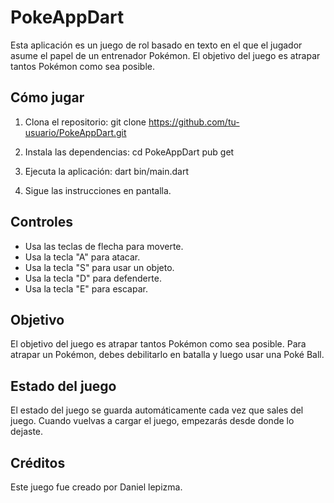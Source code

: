 
# PokeAppDart

Esta aplicación es un juego de rol basado en texto en el que el jugador asume el papel de un entrenador Pokémon. El
 objetivo del juego es atrapar tantos Pokémon como sea posible.

## Cómo jugar

1. Clona el repositorio:
git clone https://github.com/tu-usuario/PokeAppDart.git


2. Instala las dependencias:
cd PokeAppDart pub get

3. Ejecuta la aplicación:
dart bin/main.dart


4. Sigue las instrucciones en pantalla.

## Controles

* Usa las teclas de flecha para moverte.
* Usa la tecla "A" para atacar.
* Usa la tecla "S" para usar un objeto.
* Usa la tecla "D" para defenderte.
* Usa la tecla "E" para escapar.

## Objetivo

El objetivo del juego es atrapar tantos Pokémon como sea posible. Para atrapar un Pokémon, debes debilitarlo en batalla y luego usar una
 Poké Ball.

## Estado del juego

El estado del juego se guarda automáticamente cada vez que sales del juego. Cuando vuelvas a cargar el juego, empezarás desde donde lo dejaste.

## Créditos

Este juego fue creado por Daniel lepizma.
